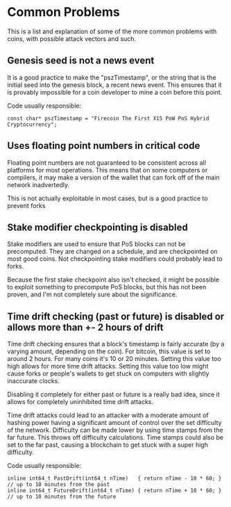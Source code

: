# Common Problems

This is a list and explanation of some of the more common problems with coins, with possible attack vectors and such.

## Genesis seed is not a news event

It is a good practice to make the "pszTimestamp", or the string that is the initial seed into the genesis block, a recent news event. 
This ensures that it is provably impossible for a coin developer to mine a coin before this point. 

Code usually responsible:

    const char* pszTimestamp = "Firecoin The First X15 PoW PoS Hybrid Cryptocurrency";

## Uses floating point numbers in critical code

Floating point numbers are not guaranteed to be consistent across all platforms for most operations. This means that on some computers
or compilers, it may make a version of the wallet that can fork off of the main network inadvertedly. 

This is not actually exploitable in most cases, but is a good practice to prevent forks

## Stake modifier checkpointing is disabled

Stake modifiers are used to ensure that PoS blocks can not be precomputed. They are changed on a schedule, and are checkpointed on most good coins.
Not checkpointing stake modifiers could probably lead to forks. 

Because the first stake checkpoint also isn't checked, it might be possible to exploit something to precompute PoS blocks, but this has not been proven, 
and I'm not completely sure about the significance. 

## Time drift checking (past or future) is disabled or allows more than +- 2 hours of drift

Time drift checking ensures that a block's timestamp is fairly accurate (by a varying amount, depending on the coin). For bitcoin, this value is set to around 2 hours. For many coins it's 10 or 20 minutes.
Setting this value too high allows for more time drift attacks. Setting this value too low might cause forks or people's wallets to get stuck on computers with slightly inaccurate clocks.

Disabling it completely for either past or future is a really bad idea, since it allows for completely uninhibited time drift attacks. 

Time drift attacks could lead to an attacker with a moderate amount of hashing power having a significant amount of control over the set difficulty of the network. Difficulty can be made lower by using time stamps from the far future. This throws off difficulty calculations. Time stamps could also be set to the far past, causing a blockchain to get stuck with a super high difficulty. 

Code usually responsible: 

    inline int64_t PastDrift(int64_t nTime)   { return nTime - 10 * 60; } // up to 10 minutes from the past
    inline int64_t FutureDrift(int64_t nTime) { return nTime + 10 * 60; } // up to 10 minutes from the future